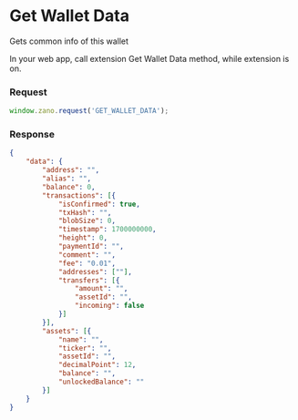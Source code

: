 # Get Wallet Data

Gets common info of this wallet

In your web app, call extension Get Wallet Data method, while extension is on.

### Request

```jsx
window.zano.request('GET_WALLET_DATA');
```

### Response

```json
{
    "data": {
        "address": "",
        "alias": "",
        "balance": 0,
        "transactions": [{
            "isConfirmed": true,
            "txHash": "",
            "blobSize": 0,
            "timestamp": 1700000000,
            "height": 0,
            "paymentId": "",
            "comment": "",
            "fee": "0.01",
            "addresses": [""],
            "transfers": [{
                "amount": "",
                "assetId": "",
                "incoming": false
            }]
        }],
        "assets": [{
            "name": "",
            "ticker": "",
            "assetId": "",
            "decimalPoint": 12,
            "balance": "",
            "unlockedBalance": ""
        }]
    }
}
```